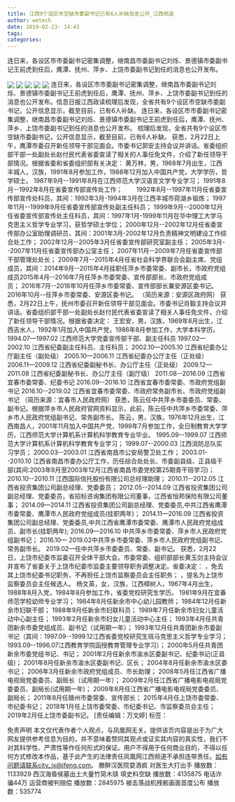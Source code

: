```yaml
---
title: 江西9个设区市空缺市委副书记已有6人补缺信息公开_江西频道
author: wetech
date: 2019-02-23- 14:43
tags: 
categories: 
---
```

连日来，各设区市市委副书记密集调整，继南昌市委副书记刘烁、景德镇市委副书记王前虎到任后，鹰潭、抚州、萍乡、上饶市委副书记到任的消息也公开发布。
<!-- more -->
                
<img align="center" border="0" src="http://p2.ifengimg.com/fck/2019_08/06b9e01648a6a0b_w507_h404.jpg" />
                
<img align="center" border="0" src="http://p2.ifengimg.com/fck/2019_08/b31571412fce92c_w163_h185.jpg" />
            
<img align="center" border="0" src="http://p2.ifengimg.com/fck/2019_08/cfb5f5438fc6351_w130_h150.jpg" />
<img align="center" border="0" src="http://p2.ifengimg.com/fck/2019_08/171ae51d0efbabd_w268_h370.jpg" />
<img align="center" border="0" src="http://p2.ifengimg.com/a/2016/0810/204c433878d5cf9size1_w16_h16.png" />
连日来，各设区市市委副书记密集调整，继南昌市委副书记刘烁、景德镇市委副书记王前虎到任后，鹰潭、抚州、萍乡、上饶市委副书记到任的消息也公开发布。信息日报江西政读梳理后发现，全省共有9个设区市空缺市委副书记，公开信息显示，截至目前，已有6人补缺。
连日来，各设区市市委副书记密集调整，继南昌市委副书记刘烁、景德镇市委副书记王前虎到任后，鹰潭、抚州、萍乡、上饶市委副书记到任的消息也公开发布。
梳理后发现，全省共有9个设区市空缺市委副书记，公开信息显示，截至目前，已有6人补缺。
获悉，2月22日上午，鹰潭市委召开新任领导干部见面会。市委书记郭安主持会议并讲话。省委组织部干部一处副处长赵付民代表省委宣读了相关的人事任免文件，介绍了新任领导干部情况。根据省委和省委组织部有关决定：
黄万林，男，1968年7月出生，江西丰城人，汉族，1991年8月参加工作，1988年12月加入中国共产党，大学学历，哲学硕士。
1987年9月--1991年8月在江西师范大学汉语言文学专业学习； 1991年8月--1992年8月在省委宣传部宣传处工作；　　 1992年8月--1997年11月任省委宣传部宣传处科员，其间：1992年3月-1994年3月在江西丰城市荷湖乡锻炼； 1997年11月--1999年9月任省委宣传部宣传处副主任科员； 1999年9月--2000年12月任省委宣传部宣传处主任科员，其间：1997年1月-1999年11月在华中理工大学马克思主义哲学专业学习，获哲学硕士学位； 2000年12月--2002年12月任省委宣传部办公室助理调研员，其间：2001年3月-2002年12月负责精神文明建设工作综合处工作； 2002年12月--2005年3月任省委宣传部研究室副主任； 2005年3月--2007年11月任省委宣传部办公室主任； 2007年11月--2009年7月任省委宣传部干部管理处处长； 2009年7月--2015年4月任省社会科学界联合会副主席、党组成员，其间：2014年9月--2015年4月挂职任萍乡市委常委、副市长，市政府党组成员2015年4月--2016年7月任萍乡市委常委、宣传部部长、市政府党组成员； 2016年7月--2016年10月任萍乡市委常委、宣传部部长兼安源区委书记。2016年10月--任萍乡市委常委、安源区委书记。
（简历来源：安源区政府网）
获悉，2月22日上午，抚州市委召开新任领导干部见面会。市委书记肖毅主持会议并讲话。省委组织部干部一处副处长赵付民代表省委宣读了相关人事任免文件，介绍了新任领导干部情况。根据省委决定：
王宏安，男，汉族，1969年8月出生，江西吉水人，1992年1月加入中国共产党，1986年8月参加工作，大学本科学历。
1994.07—1997.02 江西师范大学党委宣传部干部、副主任科员
1997.02—2002.10 江西省纪委副主任科员、主任科员；
2002.10—2005.10 江西省纪委办公厅副主任（副处级）
2005.10—2006.11 江西省纪委办公厅主任（正处级） 2006.11—2009.12 江西省纪委副秘书长、办公厅主任（正处级）
2009.12—2011.08 江西省纪委副秘书长、办公厅主任（副厅级）
2011.08--2016.09 江西省宜春市委常委、纪委书记
2016.09--2016.10 江西省宜春市委常委、市政府党组副书记
2016.10--2019.02 江西省宜春市委常委、市政府常务副市长、市政府党组副书记
（简历来源：宜春市人民政府网）
获悉，陈云任中共萍乡市委委员、常委、副书记。根据萍乡市人民政府官网资料显示，此前，陈云任中共萍乡市委常委、萍乡市人民政府党组副书记、常务副市长。
陈云，男，汉族，1976年12月出生，江西南昌人，2001年11月加入中国共产党，1999年7月参加工作，全日制教育大学学历，江西师范大学计算机系计算机科学教育专业毕业。
1995.09--1999.07 江西师范大学计算机系计算机科学教育专业学习；
1999.07--2000.03 江西消防总队实习学员；
2000.03--2003.01 江西省南昌市公安局警卫处工作；
2003.01--2010.10 江西省南昌市委办公厅工作，历任综合处处长、市委副县级、正县级干部(其间:2003年9月至2003年12月江西省南昌市委党校第25期青干班学习)；
2010.10--2010.11 江西国际信托股份有限公司总经理助理；
2010.11--2012.05 江西省投资集团公司副总经理、党委委员；
2012.05--2014.09 江西省投资集团公司副总经理、党委委员，省招标咨询集团有限公司董事，江西省恒邦保险有限公司董事；
2014.09—2014.11 江西省投资集团公司副总经理、党委委员,中共江西省鹰潭市委常委、鹰潭市人民政府党组成员(挂职两年)；
2014.11—2016.09 江西省投资集团公司副总经理、党委委员,中共江西省鹰潭市委常委、鹰潭市人民政府党组成员、副市长(挂职两年);
2016.09—2016.10 中共萍乡市委常委、萍乡市人民政府党组副书记；
2016.10— 2019.02中共萍乡市委常委、萍乡市人民政府党组副书记、常务副市长。
2019.02—任中共萍乡市委委员、常委、副书记。
获悉，2月22日，上饶市纪委市监委召开全体干部大会。市委常委、组织部部长黄玉剑主持会议并宣布了省委关于上饶市纪委市监委主要领导职务调整决定。省委决定：
，免去其上饶市纪委书记职务，不再担任上饶市监察委员会主任职务；
，提名为上饶市监察委员会主任候选人。
杨文英，女，汉族，江西樟树人，1967年4月出生，1988年8月入党，1984年8月参加工作，省委党校研究生学历。
1981年9月在宜春师范学校幼师专业学习；
1984年8月任新余市中心幼儿园教师；
1984年12月任新余市妇联干部；
1988年9月任新余市妇联科员；
1989年7月任新余市妇女儿童活动中心副主任；
1993年2月任新余市妇女儿童活动中心主任；
1993年4月任共青团新余市委党组成员、副书记（试用期一年）；
1993年12月任共青团新余市委副书记（其间：1997.09--1999.12江西省委党校研究生班马克思主义哲学专业学习；
1993.09--1996.07江西教育学院函授教育管理专业学习）；
2000年5月任共青团新余市委党组书记、书记；
2001年2月任新余市渝水区委副书记、纪委书记(正县级)；
2001年8月任新余市渝水区委副书记、区长；
2004年8月任新余市渝水区委书记；
2006年3月任新余市政府党组成员、市长助理；
2008年5月任江西省广播电视局党委委员、副局长（试用期一年）；
2009年2月任江西省广播电影电视局党委委员、副局长(试用期一年)；
2009年8月任江西省广播电影电视局党委委员、副局长；
2011年8月任赣州市委常委、宣传部长；
2015年4月任上饶市委常委、市纪委书记；
2018年1月任上饶市委常委、市纪委书记、市监察委员会主任；
2019年2月任上饶市委副书记。
[责任编辑：万文婷]
标签：
 
             
免责声明
本文仅代表作者个人观点，与凤凰网无关。提供该页内容是出于为广大网友提供参考信息为目的，并不意味着赞同其观点或证实其内容的真实性，我们不对其科学性、严肃性等作任何形式的保证。用户不得用于任何商业目的，不得以任何方式修改本作品，基于此产生的法律责任凤凰网江西频道不承担连带责任。如有问题请联系city_jx@ifeng.com。
滕醉汉医院耍酒疯 对医生大打出手
播放数：1133929
西汉海昏侯墓出土大量竹简木牍 填史料空缺
播放数：4135875
电话诈骗44万 运营商被判赔偿
播放数：2845975
被击落战机残骸画面首度公布
播放数：535774
